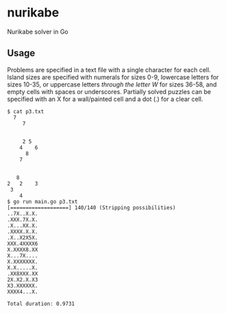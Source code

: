 # nurikabe
Nurikabe solver in Go

## Usage

Problems are specified in a text file with a single character for each cell. Island sizes are specified with numerals for sizes 0-9, lowercase letters for sizes 10-35, or uppercase letters *through the letter W* for sizes 36-58, and empty cells with spaces or underscores. Partially solved puzzles can be specified with an X for a wall/painted cell and a dot (.) for a clear cell.

```
$ cat p3.txt
  7       
     7    
          
          
     2 5  
    4    6
      8   
    7     
          
          
   8      
2   2    3
 3        
    4     
$ go run main.go p3.txt
[===================] 140/140 (Stripping possibilities)
..7X..X.X.
.XXX.7X.X.
.X...XX.X.
.XXXX.X.X.
.X..X2X5X.
XXX.4XXXX6
X.XXXX8.XX
X...7X....
X.XXXXXXX.
X.X.....X.
.XX8XXX.XX
2X.X2.X.X3
X3.XXXXXX.
XXXX4...X.

Total duration: 0.9731
```
